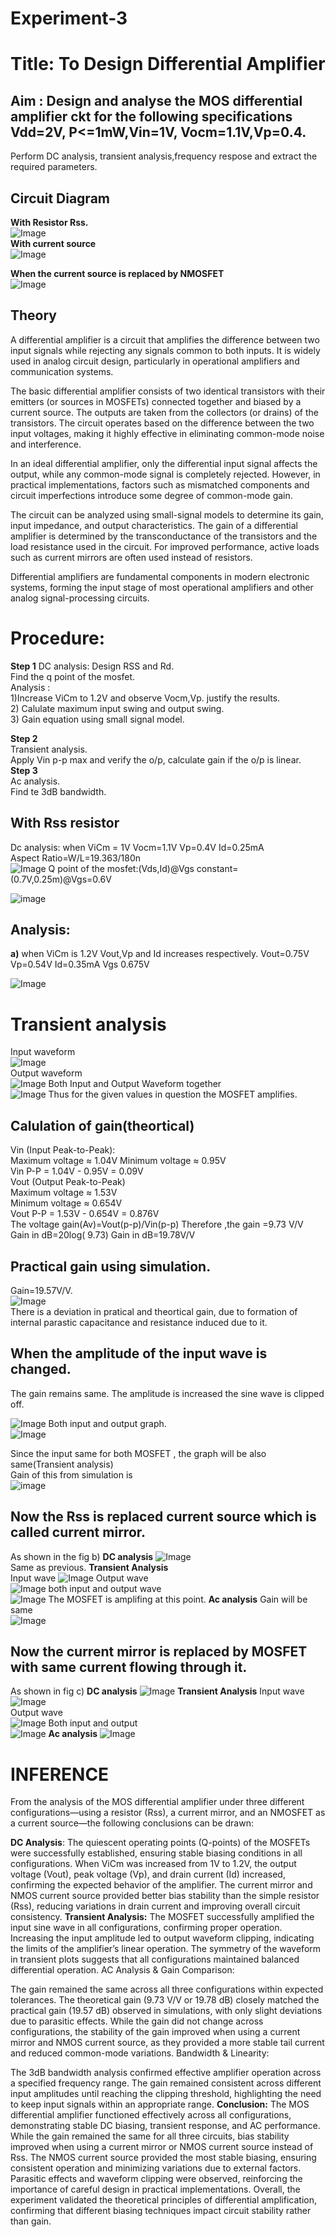 # Experiment-3  
# Title: To Design Differential Amplifier  
## Aim : Design and analyse the MOS differential amplifier ckt for the following specifications Vdd=2V, P<=1mW,Vin=1V, Vocm=1.1V,Vp=0.4.  
Perform DC analysis, transient analysis,frequency respose and extract the required parameters.  
## Circuit Diagram
**With Resistor Rss.**  
![Image](https://github.com/user-attachments/assets/36031ebb-1406-4f04-96cd-192fd445c1f2)  
**With current source**  
![Image](https://github.com/user-attachments/assets/f4708ed9-d9f8-4465-ba04-ee07d79cff9e)  

**When the current source is replaced by NMOSFET**  
![Image](https://github.com/user-attachments/assets/2a208a29-d99b-42bb-8d9a-e49d194c0abd)
## Theory
A differential amplifier is a circuit that amplifies the difference between two input signals while rejecting any signals common to both inputs. It is widely used in analog circuit design, particularly in operational amplifiers and communication systems.

The basic differential amplifier consists of two identical transistors with their emitters (or sources in MOSFETs) connected together and biased by a current source. The outputs are taken from the collectors (or drains) of the transistors. The circuit operates based on the difference between the two input voltages, making it highly effective in eliminating common-mode noise and interference.

In an ideal differential amplifier, only the differential input signal affects the output, while any common-mode signal is completely rejected. However, in practical implementations, factors such as mismatched components and circuit imperfections introduce some degree of common-mode gain.

The circuit can be analyzed using small-signal models to determine its gain, input impedance, and output characteristics. The gain of a differential amplifier is determined by the transconductance of the transistors and the load resistance used in the circuit. For improved performance, active loads such as current mirrors are often used instead of resistors.

Differential amplifiers are fundamental components in modern electronic systems, forming the input stage of most operational amplifiers and other analog signal-processing circuits.
# Procedure:   
**Step 1**
DC analysis: Design RSS and Rd.  
Find the q point of the mosfet.    
Analysis :  
1)Increase ViCm to 1.2V and observe Vocm,Vp. justify the results.  
2) Calulate maximum input swing and output swing.  
3) Gain equation using small signal model.  

**Step 2**  
Transient analysis.   
Apply Vin p-p max and verify the o/p, calculate gain if the o/p is linear.  
**Step 3**  
Ac analysis.    
Find te 3dB bandwidth.  
## With Rss resistor
Dc analysis:
when ViCm = 1V
Vocm=1.1V
Vp=0.4V
Id=0.25mA  
Aspect Ratio=W/L=19.363/180n  
![Image](https://github.com/user-attachments/assets/a76109bf-f904-4dba-aabb-cbbbfa041a37)
Q point of the mosfet:(Vds,Id)@Vgs constant=(0.7V,0.25m)@Vgs=0.6V

![image](https://thub.com/user-attachments/assets/ef7ebb49-df71-4195-8d35-65dd2094e162)

## Analysis:
**a)** when ViCm is 1.2V
Vout,Vp and Id increases respectively.
Vout=0.75V
Vp=0.54V
Id=0.35mA
Vgs 0.675V

![Image](https://github.com/user-attachments/assets/fb0d9642-a89d-4298-86f0-d8f66ed2e903)
# Transient analysis
Input waveform  
![Image](https://github.com/user-attachments/assets/88e2c471-56c4-4dae-a794-b94d2a63d52b)  
Output waveform  
![Image](https://github.com/user-attachments/assets/a67b27d1-3268-47b9-b41b-7c151c0f8236)
Both Input and Output Waveform together  
![Image](https://github.com/user-attachments/assets/ab0162d8-d47f-48db-b2b9-0b197cabe643)
Thus for the given values in question the MOSFET amplifies.
## Calulation of gain(theortical)
Vin (Input Peak-to-Peak):  
Maximum voltage ≈ 1.04V
Minimum voltage ≈ 0.95V  
Vin P-P = 1.04V - 0.95V = 0.09V  
Vout (Output Peak-to-Peak)  
Maximum voltage ≈ 1.53V  
Minimum voltage ≈ 0.654V  
Vout P-P = 1.53V - 0.654V = 0.876V  
The voltage gain(Av)=Vout(p-p)/Vin(p-p)
Therefore ,the gain =9.73 V/V  
Gain in dB=20log( 9.73)
Gain in dB=19.78V/V
## Practical gain using simulation.  
Gain=19.57V/V.    
![Image](https://github.com/user-attachments/assets/0303ea29-ddc7-449e-b934-57f83dea5b19)  
There is a deviation in pratical and theortical gain, due to formation of internal parastic capacitance and resistance induced due to it.

## When the amplitude of the input wave is changed.
The gain remains same.
The amplitude is increased the sine wave is clipped off.  

![Image](https://github.com/user-attachments/assets/02cd7552-4270-4c68-8a50-7fd78ab6431e)
Both input and output graph.  
![Image](https://github.com/user-attachments/assets/ae9bd35f-ea0d-4d8d-bf8d-d3c62183ddbf)

Since the input same for both MOSFET , the graph will be also same(Transient analysis)  
Gain of this from simulation is  
![image](https://github.com/user-attachments/assets/e76d9c25-7738-40af-aa46-84f161e7f6bb)
## Now the Rss is replaced current source which is called current mirror.
As shown in the fig  b)
**DC analysis**
![Image](https://github.com/user-attachments/assets/816bcd73-d54e-4065-aebb-1e35f098e5e0)  
Same as previous.
**Transient Analysis**  
Input wave
![Image](https://github.com/user-attachments/assets/a733962e-ccd1-42e5-b77e-47fb5c4d7c23)
Output wave  
![Image](https://github.com/user-attachments/assets/db6eff39-b593-48ef-9578-05ac28579cbc)
both input and output wave  
![Image](https://github.com/user-attachments/assets/749b7102-763e-428d-b648-97a903836f25)
The MOSFET is amplifing at this point.
**Ac analysis**
Gain will be same   
![Image](https://github.com/user-attachments/assets/2a1b7db8-cd5a-4ed1-90ae-e67eadf59151)  
## Now the current mirror is replaced by MOSFET with same current flowing through it.
As shown in fig  c)
**DC analysis**
![Image](https://github.com/user-attachments/assets/ab66536e-2c37-4a67-9165-16c27e425c8a)
**Transient Analysis**
Input wave
![Image](https://github.com/user-attachments/assets/37925b8a-49c1-4ce8-b0f2-6540ce24bbda)  
Output wave  
![Image](https://github.com/user-attachments/assets/5a35f557-628d-4515-a6a1-d21684d6e9ce)
Both input and output  
![Image](https://github.com/user-attachments/assets/6124d247-24ff-4a8a-873d-6e06af90e7aa)
**Ac analysis**
![Image](https://github.com/user-attachments/assets/56fb8a47-d510-4751-843b-cbfa526a3f87)
# INFERENCE
From the analysis of the MOS differential amplifier under three different configurations—using a resistor (Rss), a current mirror, and an NMOSFET as a current source—the following conclusions can be drawn:

**DC Analysis**:
The quiescent operating points (Q-points) of the MOSFETs were successfully established, ensuring stable biasing conditions in all configurations.
When ViCm was increased from 1V to 1.2V, the output voltage (Vout), peak voltage (Vp), and drain current (Id) increased, confirming the expected behavior of the amplifier.
The current mirror and NMOS current source provided better bias stability than the simple resistor (Rss), reducing variations in drain current and improving overall circuit consistency.
**Transient Analysis:**
The MOSFET successfully amplified the input sine wave in all configurations, confirming proper operation.
Increasing the input amplitude led to output waveform clipping, indicating the limits of the amplifier’s linear operation.
The symmetry of the waveform in transient plots suggests that all configurations maintained balanced differential operation.
AC Analysis & Gain Comparison:

The gain remained the same across all three configurations within expected tolerances.
The theoretical gain (9.73 V/V or 19.78 dB) closely matched the practical gain (19.57 dB) observed in simulations, with only slight deviations due to parasitic effects.
While the gain did not change across configurations, the stability of the gain improved when using a current mirror and NMOS current source, as they provided a more stable tail current and reduced common-mode variations.
Bandwidth & Linearity:

The 3dB bandwidth analysis confirmed effective amplifier operation across a specified frequency range.
The gain remained consistent across different input amplitudes until reaching the clipping threshold, highlighting the need to keep input signals within an appropriate range.
**Conclusion:**
The MOS differential amplifier functioned effectively across all configurations, demonstrating stable DC biasing, transient response, and AC performance.
While the gain remained the same for all three circuits, bias stability improved when using a current mirror or NMOS current source instead of Rss.
The NMOS current source provided the most stable biasing, ensuring consistent operation and minimizing variations due to external factors.
Parasitic effects and waveform clipping were observed, reinforcing the importance of careful design in practical implementations.
Overall, the experiment validated the theoretical principles of differential amplification, confirming that different biasing techniques impact circuit stability rather than gain.







